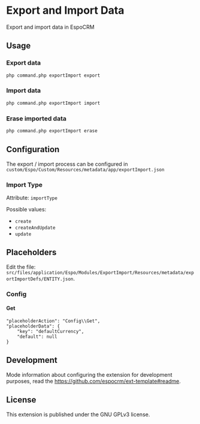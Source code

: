 # Export and Import Data

Export and import data in EspoCRM

## Usage

### Export data

```bash
php command.php exportImport export
```

### Import data

```bash
php command.php exportImport import
```

### Erase imported data

```bash
php command.php exportImport erase
```

## Configuration

The export / import process can be configured in `custom/Espo/Custom/Resources/metadata/app/exportImport.json`

### Import Type

Attribute: `importType`

Possible values:

- `create`
- `createAndUpdate`
- `update`

####

## Placeholders

Edit the file: `src/files/application/Espo/Modules/ExportImport/Resources/metadata/exportImportDefs/ENTITY.json`.

### Config

#### Get

```
"placeholderAction": "Config\\Get",
"placeholderData": {
    "key": "defaultCurrency",
    "default": null
}
```

## Development

Mode information about configuring the extension for development purposes, read the https://github.com/espocrm/ext-template#readme.

## License

This extension is published under the GNU GPLv3 license.
